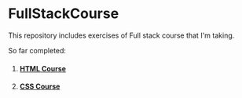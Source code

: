 # FullStackCourse
This repository includes exercises of Full stack course that I'm taking.

So far completed:

1. #### [HTML Course](https://github.com/MelAsAdaLovelace/FullStackCourse/tree/master/HTML-Course)
2. #### [CSS Course](https://github.com/MelAsAdaLovelace/FullStackCourse/tree/master/CSS-Course-Introduction)
